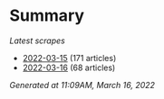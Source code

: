 # Summary
*Latest scrapes*
* [2022-03-15](https://github.com/nuuuwan/news_lk/blob/data/news_lk.2022-03-15.json) (171 articles)
* [2022-03-16](https://github.com/nuuuwan/news_lk/blob/data/news_lk.2022-03-16.json) (68 articles)

*Generated at 11:09AM, March 16, 2022*